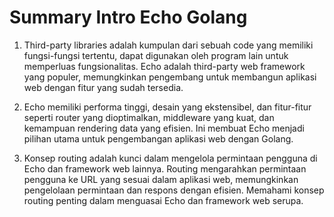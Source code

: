 
# Summary Intro Echo Golang

1. Third-party libraries adalah kumpulan dari sebuah code yang memiliki fungsi-fungsi tertentu, dapat digunakan oleh program lain untuk memperluas fungsionalitas. Echo adalah third-party web framework yang populer, memungkinkan pengembang untuk membangun aplikasi web dengan fitur yang sudah tersedia.

2. Echo memiliki performa tinggi, desain yang ekstensibel, dan fitur-fitur seperti router yang dioptimalkan, middleware yang kuat, dan kemampuan rendering data yang efisien. Ini membuat Echo menjadi pilihan utama untuk pengembangan aplikasi web dengan Golang.

3. Konsep routing adalah kunci dalam mengelola permintaan pengguna di Echo dan framework web lainnya. Routing mengarahkan permintaan pengguna ke URL yang sesuai dalam aplikasi web, memungkinkan pengelolaan permintaan dan respons dengan efisien. Memahami konsep routing penting dalam menguasai Echo dan framework web serupa.

